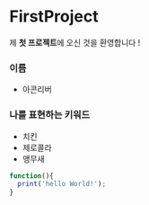 # FirstProject
제 **첫 프로젝트**에 오신 것을 환영합니다 !

### 이름
- 아콘리버

### 나를 표현하는 키워드
- 치킨
- 제로콜라
- 앵무새

```javascript
function(){
  print('hello World!');
}
```
